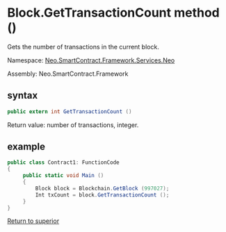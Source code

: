 # Block.GetTransactionCount method ()

Gets the number of transactions in the current block.

Namespace: [Neo.SmartContract.Framework.Services.Neo](../../neo.md)

Assembly: Neo.SmartContract.Framework

## syntax

```c#
public extern int GetTransactionCount ()
```

Return value: number of transactions, integer.

## example

```c#
public class Contract1: FunctionCode
{
     public static void Main ()
     {
         Block block = Blockchain.GetBlock (997027);
         Int txCount = block.GetTransactionCount ();
     }
}
```



[Return to superior](../Block.md)
